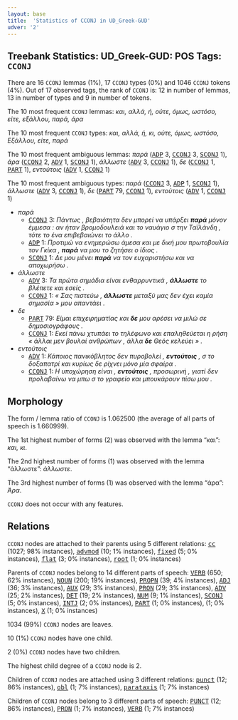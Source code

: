 ```yaml
---
layout: base
title:  'Statistics of CCONJ in UD_Greek-GUD'
udver: '2'
---
```


## Treebank Statistics: UD_Greek-GUD: POS Tags: `CCONJ`

There are 16 `CCONJ` lemmas (1%), 17 `CCONJ` types (0%) and 1046 `CCONJ` tokens (4%).
Out of 17 observed tags, the rank of `CCONJ` is: 12 in number of lemmas, 13 in number of types and 9 in number of tokens.

The 10 most frequent `CCONJ` lemmas: <em>και, αλλά, ή, ούτε, όμως, ωστόσο, είτε, εξάλλου, παρά, άρα</em>

The 10 most frequent `CCONJ` types:  <em>και, αλλά, ή, κι, ούτε, όμως, ωστόσο, Εξάλλου, είτε, παρά</em>

The 10 most frequent ambiguous lemmas: <em>παρά</em> (<tt><a href="el_gud-pos-ADP.html">ADP</a></tt> 3, <tt><a href="el_gud-pos-CCONJ.html">CCONJ</a></tt> 3, <tt><a href="el_gud-pos-SCONJ.html">SCONJ</a></tt> 1), <em>άρα</em> (<tt><a href="el_gud-pos-CCONJ.html">CCONJ</a></tt> 2, <tt><a href="el_gud-pos-ADV.html">ADV</a></tt> 1, <tt><a href="el_gud-pos-SCONJ.html">SCONJ</a></tt> 1), <em>άλλωστε</em> (<tt><a href="el_gud-pos-ADV.html">ADV</a></tt> 3, <tt><a href="el_gud-pos-CCONJ.html">CCONJ</a></tt> 1), <em>δε</em> (<tt><a href="el_gud-pos-CCONJ.html">CCONJ</a></tt> 1, <tt><a href="el_gud-pos-PART.html">PART</a></tt> 1), <em>εντούτοις</em> (<tt><a href="el_gud-pos-ADV.html">ADV</a></tt> 1, <tt><a href="el_gud-pos-CCONJ.html">CCONJ</a></tt> 1)

The 10 most frequent ambiguous types:  <em>παρά</em> (<tt><a href="el_gud-pos-CCONJ.html">CCONJ</a></tt> 3, <tt><a href="el_gud-pos-ADP.html">ADP</a></tt> 1, <tt><a href="el_gud-pos-SCONJ.html">SCONJ</a></tt> 1), <em>άλλωστε</em> (<tt><a href="el_gud-pos-ADV.html">ADV</a></tt> 3, <tt><a href="el_gud-pos-CCONJ.html">CCONJ</a></tt> 1), <em>δε</em> (<tt><a href="el_gud-pos-PART.html">PART</a></tt> 79, <tt><a href="el_gud-pos-CCONJ.html">CCONJ</a></tt> 1), <em>εντούτοις</em> (<tt><a href="el_gud-pos-ADV.html">ADV</a></tt> 1, <tt><a href="el_gud-pos-CCONJ.html">CCONJ</a></tt> 1)


* <em>παρά</em>
  * <tt><a href="el_gud-pos-CCONJ.html">CCONJ</a></tt> 3: <em>Πάντως , βεβαιότητα δεν μπορεί να υπάρξει <b>παρά</b> μόνον έμμεσα : αν ήταν βρομοδουλειά και το ναυάγιο σ την Ταϊλάνδη , τότε το ένα επιβεβαιώνει το άλλο .</em>
  * <tt><a href="el_gud-pos-ADP.html">ADP</a></tt> 1: <em>Προτιμώ να ενημερώσω άμεσα και με δική μου πρωτοβουλία τον Γκίκα , <b>παρά</b> να μου το ζητήσει ο ίδιος .</em>
  * <tt><a href="el_gud-pos-SCONJ.html">SCONJ</a></tt> 1: <em>Δε μου μένει <b>παρά</b> να τον ευχαριστήσω και να αποχωρήσω .</em>
* <em>άλλωστε</em>
  * <tt><a href="el_gud-pos-ADV.html">ADV</a></tt> 3: <em>Τα πρώτα σημάδια είναι ενθαρρυντικά , <b>άλλωστε</b> το βλέπετε και εσείς .</em>
  * <tt><a href="el_gud-pos-CCONJ.html">CCONJ</a></tt> 1: <em>« Σας πιστεύω , <b>άλλωστε</b> μεταξύ μας δεν έχει καμία σημασία » μου απαντάει .</em>
* <em>δε</em>
  * <tt><a href="el_gud-pos-PART.html">PART</a></tt> 79: <em>Είμαι επιχειρηματίας και <b>δε</b> μου αρέσει να μιλώ σε δημοσιογράφους .</em>
  * <tt><a href="el_gud-pos-CCONJ.html">CCONJ</a></tt> 1: <em>Εκεί πάνω χτυπάει το τηλέφωνο και επαληθεύεται η ρήση « άλλαι μεν βουλαί ανθρώπων , άλλα <b>δε</b> Θεός κελεύει » .</em>
* <em>εντούτοις</em>
  * <tt><a href="el_gud-pos-ADV.html">ADV</a></tt> 1: <em>Κάποιος πανικόβλητος δεν πυροβολεί , <b>εντούτοις</b> , σ το δοξαπατρί και κυρίως δε ρίχνει μόνο μία σφαίρα .</em>
  * <tt><a href="el_gud-pos-CCONJ.html">CCONJ</a></tt> 1: <em>Η υποχώρηση είναι , <b>εντούτοις</b> , προσωρινή , γιατί δεν προλαβαίνω να μπω σ το γραφείο και μπουκάρουν πίσω μου .</em>

## Morphology

The form / lemma ratio of `CCONJ` is 1.062500 (the average of all parts of speech is 1.660999).

The 1st highest number of forms (2) was observed with the lemma “και”: <em>και, κι</em>.

The 2nd highest number of forms (1) was observed with the lemma “άλλωστε”: <em>άλλωστε</em>.

The 3rd highest number of forms (1) was observed with the lemma “άρα”: <em>Άρα</em>.

`CCONJ` does not occur with any features.


## Relations

`CCONJ` nodes are attached to their parents using 5 different relations: <tt><a href="el_gud-dep-cc.html">cc</a></tt> (1027; 98% instances), <tt><a href="el_gud-dep-advmod.html">advmod</a></tt> (10; 1% instances), <tt><a href="el_gud-dep-fixed.html">fixed</a></tt> (5; 0% instances), <tt><a href="el_gud-dep-flat.html">flat</a></tt> (3; 0% instances), <tt><a href="el_gud-dep-root.html">root</a></tt> (1; 0% instances)

Parents of `CCONJ` nodes belong to 14 different parts of speech: <tt><a href="el_gud-pos-VERB.html">VERB</a></tt> (650; 62% instances), <tt><a href="el_gud-pos-NOUN.html">NOUN</a></tt> (200; 19% instances), <tt><a href="el_gud-pos-PROPN.html">PROPN</a></tt> (39; 4% instances), <tt><a href="el_gud-pos-ADJ.html">ADJ</a></tt> (36; 3% instances), <tt><a href="el_gud-pos-AUX.html">AUX</a></tt> (29; 3% instances), <tt><a href="el_gud-pos-PRON.html">PRON</a></tt> (29; 3% instances), <tt><a href="el_gud-pos-ADV.html">ADV</a></tt> (25; 2% instances), <tt><a href="el_gud-pos-DET.html">DET</a></tt> (19; 2% instances), <tt><a href="el_gud-pos-NUM.html">NUM</a></tt> (9; 1% instances), <tt><a href="el_gud-pos-SCONJ.html">SCONJ</a></tt> (5; 0% instances), <tt><a href="el_gud-pos-INTJ.html">INTJ</a></tt> (2; 0% instances), <tt><a href="el_gud-pos-PART.html">PART</a></tt> (1; 0% instances),  (1; 0% instances), <tt><a href="el_gud-pos-X.html">X</a></tt> (1; 0% instances)

1034 (99%) `CCONJ` nodes are leaves.

10 (1%) `CCONJ` nodes have one child.

2 (0%) `CCONJ` nodes have two children.

The highest child degree of a `CCONJ` node is 2.

Children of `CCONJ` nodes are attached using 3 different relations: <tt><a href="el_gud-dep-punct.html">punct</a></tt> (12; 86% instances), <tt><a href="el_gud-dep-obl.html">obl</a></tt> (1; 7% instances), <tt><a href="el_gud-dep-parataxis.html">parataxis</a></tt> (1; 7% instances)

Children of `CCONJ` nodes belong to 3 different parts of speech: <tt><a href="el_gud-pos-PUNCT.html">PUNCT</a></tt> (12; 86% instances), <tt><a href="el_gud-pos-PRON.html">PRON</a></tt> (1; 7% instances), <tt><a href="el_gud-pos-VERB.html">VERB</a></tt> (1; 7% instances)

